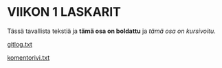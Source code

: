 # VIIKON 1 LASKARIT

Tässä tavallista tekstiä ja **tämä osa on boldattu** ja *tämä osa on kursivoitu*.

[gitlog.txt](https://github.com/valtterin/otm-harjoitustyo/blob/master/laskarit/viikko1/gitlog.txt)

[komentorivi.txt](https://github.com/valtterin/otm-harjoitustyo/blob/master/laskarit/viikko1/komentorivi.txt)
